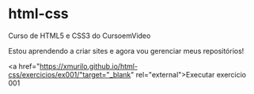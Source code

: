 # html-css
 Curso de HTML5 e CSS3 do CursoemVideo

 Estou aprendendo a criar sites e agora vou gerenciar meus repositórios!

 <a href="https://xmurilo.github.io/html-css/exercicios/ex001/"target="_blank" rel="external">Executar exercicio 001</a>